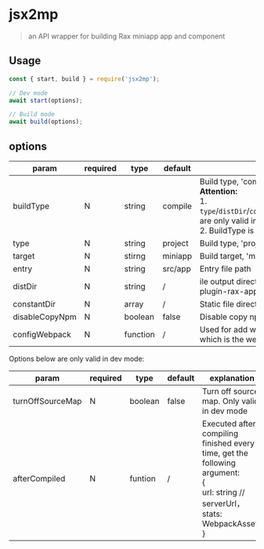 # jsx2mp

> an API wrapper for building Rax miniapp app and component

## Usage

```js
const { start, build } = require('jsx2mp');

// Dev mode
await start(options);

// Build mode
await build(options);
```

## options

| param          | required | type     | default | explanation                                                  |
| -------------- | -------- | -------- | ------- | ------------------------------------------------------------ |
| buildType      | N        | string   | compile | Build type, 'compile'  or 'runtime' <br />**Attention:** <br />1.  `type`/`distDir`/`constantDir`/`disableCopyNpm`/`turnOffSourceMap` are only valid in compile mode<br />2. BuildType is only valid when type is 'project' |
| type           | N        | string   | project | Build type,  'project' or 'component'                        |
| target         | N        | stirng   | miniapp | Build target, 'miniapp' or 'wechat-miniprogram'              |
| entry          | N        | string   | src/app | Entry file path                                              |
| distDir        | N        | string   | /       | ile output directory, if not set, files will be output by build-plugin-rax-app/component's strategy |
| constantDir    | N        | array    | /       | Static file directories                                      |
| disableCopyNpm | N        | boolean  | false   | Disable copy npm modules                                     |
| configWebpack  | N        | function | /       | Used for add webpack config, get the argument `config` which is the webpack-chain config instance |

Options below are only valid in dev mode: 

| param            | required | type    | default | explanation                                                  |
| ---------------- | -------- | ------- | ------- | ------------------------------------------------------------ |
| turnOffSourceMap | N        | boolean | false   | Turn off source map. Only valid in dev mode                  |
| afterCompiled    | N        | funtion | /       | Executed after compiling finished every time, get the following argument: <br />{<br/> url: string // serverUrl，<br/> stats: WebpackAssets<br/>} |

